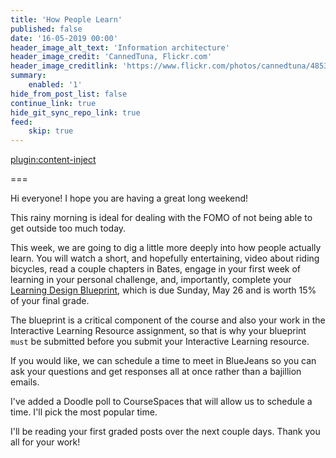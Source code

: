 ```yaml
---
title: 'How People Learn'
published: false
date: '16-05-2019 00:00'
header_image_alt_text: 'Information architecture'
header_image_credit: 'CannedTuna, Flickr.com'
header_image_creditlink: 'https://www.flickr.com/photos/cannedtuna/4853380320/'
summary:
    enabled: '1'
hide_from_post_list: false
continue_link: true
hide_git_sync_repo_link: true
feed:
    skip: true
---
```


[plugin:content-inject](/edci335/home/_important-reminders)



===

Hi everyone! I hope you are having a great long weekend!

This rainy morning is ideal for dealing with the FOMO of not being able to get outside too much today.

This week, we are going to dig a little more deeply into how people actually learn. You will watch a short, and hopefully entertaining, video about riding bicycles, read a couple chapters in Bates, engage in your first week of learning in your personal challenge, and, importantly, complete your [Learning Design Blueprint](https://edtechuvic.ca/edci335/cooperative-learning), which is due Sunday, May 26 and is worth 15% of your final grade.

The blueprint is a critical component of the course and also your work in the Interactive Learning Resource assignment, so that is why your blueprint `must` be submitted before you submit your Interactive Learning resource.

If you would like, we can schedule a time to meet in BlueJeans so you can ask your questions and get responses all at once rather than a bajillion emails.

I've added a Doodle poll to CourseSpaces that will allow us to schedule a time. I'll pick the most popular time.

I'll be reading your first graded posts over the next couple days. Thank you all for your work!
